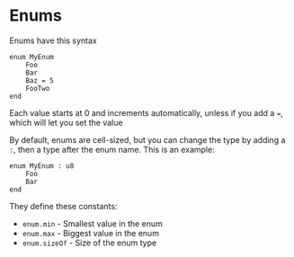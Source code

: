 # Enums
Enums have this syntax
```
enum MyEnum
	Foo
	Bar
	Baz = 5
	FooTwo
end
```

Each value starts at 0 and increments automatically, unless if you add a `=`, which will
let you set the value

By default, enums are cell-sized, but you can change the type by adding a `:`, then a
type after the enum name. This is an example:
```
enum MyEnum : u8
	Foo
	Bar
end
```

They define these constants:

- `enum.min` - Smallest value in the enum
- `enum.max` - Biggest value in the enum
- `enum.sizeOf` - Size of the enum type
